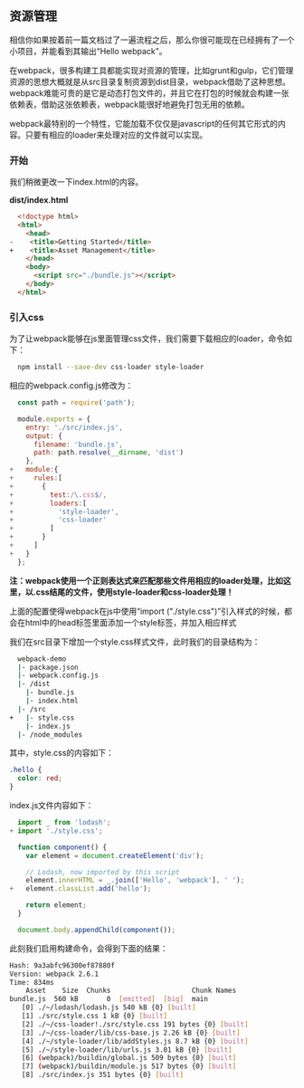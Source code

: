 ## 资源管理

相信你如果按着前一篇文档过了一遍流程之后，那么你很可能现在已经拥有了一个小项目，并能看到其输出“Hello webpack”。

在webpack，很多构建工具都能实现对资源的管理，比如grunt和gulp，它们管理资源的思想大概就是从src目录复制资源到dist目录，webpack借助了这种思想。webpack难能可贵的是它是动态打包文件的，并且它在打包的时候就会构建一张依赖表，借助这张依赖表，webpack能很好地避免打包无用的依赖。

webpack最特别的一个特性，它能加载不仅仅是javascript的任何其它形式的内容。只要有相应的loader来处理对应的文件就可以实现。

### 开始

我们稍微更改一下index.html的内容。

**dist/index.html**

```html
  <!doctype html>
  <html>
    <head>
-    <title>Getting Started</title>
+    <title>Asset Management</title>
    </head>
    <body>
      <script src="./bundle.js"></script>
    </body>
  </html>
```

### 引入css

为了让webpack能够在js里面管理css文件，我们需要下载相应的loader，命令如下：

```bash
  npm install --save-dev css-loader style-loader
```
相应的webpack.config.js修改为：

```javascript
  const path = require('path');

  module.exports = {
    entry: './src/index.js',
    output: {
      filename: 'bundle.js',
      path: path.resolve(__dirname, 'dist')
    },
+   module:{
+     rules:[
+       {
+         test:/\.css$/,
+         loaders:[
+           'style-loader',
+           'css-loader'
+         ]
+       }
+     ]  
+   }
  };
```
**注：webpack使用一个正则表达式来匹配那些文件用相应的loader处理，比如这里，以.css结尾的文件，使用style-loader和css-loader处理！**

上面的配置使得webpack在js中使用“import ("./style.css")”引入样式的时候，都会在html中的head标签里面添加一个style标签，并加入相应样式

我们在src目录下增加一个style.css样式文件，此时我们的目录结构为：

```bash
  webpack-demo
  |- package.json
  |- webpack.config.js
  |- /dist
    |- bundle.js
    |- index.html
  |- /src
+   |- style.css
    |- index.js
  |- /node_modules
```
其中，style.css的内容如下：

```css
.hello {
  color: red;
}
```
index.js文件内容如下：

```javascript
  import _ from 'lodash';
+ import './style.css';

  function component() {
    var element = document.createElement('div');

    // Lodash, now imported by this script
    element.innerHTML = _.join(['Hello', 'webpack'], ' ');
+   element.classList.add('hello');

    return element;
  }

  document.body.appendChild(component());
```
此刻我们启用构建命令，会得到下面的结果：

```bash
Hash: 9a3abfc96300ef87880f
Version: webpack 2.6.1
Time: 834ms
    Asset    Size  Chunks                    Chunk Names
bundle.js  560 kB       0  [emitted]  [big]  main
   [0] ./~/lodash/lodash.js 540 kB {0} [built]
   [1] ./src/style.css 1 kB {0} [built]
   [2] ./~/css-loader!./src/style.css 191 bytes {0} [built]
   [3] ./~/css-loader/lib/css-base.js 2.26 kB {0} [built]
   [4] ./~/style-loader/lib/addStyles.js 8.7 kB {0} [built]
   [5] ./~/style-loader/lib/urls.js 3.01 kB {0} [built]
   [6] (webpack)/buildin/global.js 509 bytes {0} [built]
   [7] (webpack)/buildin/module.js 517 bytes {0} [built]
   [8] ./src/index.js 351 bytes {0} [built]
```
